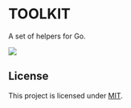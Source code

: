 # TOOLKIT

A set of helpers for Go.

<a href="https://pkg.go.dev/github.com/Pauloo27/toolkit">
  <img src="https://img.shields.io/badge/%F0%9F%93%9A%20godoc-pkg-00ACD7.svg?color=00ACD7&style=flat">
</a>


## License

This project is licensed under [MIT](./LICENSE).

